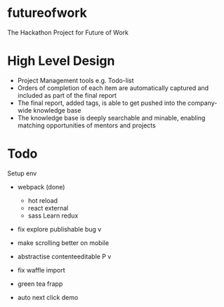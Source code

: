 # futureofwork
The Hackathon Project for Future of Work

# High Level Design
- Project Management tools e.g. Todo-list
- Orders of completion of each item are automatically captured and included as part of the final report
- The final report, added tags, is able to get pushed into the company-wide knowledge base
- The knowledge base is deeply searchable and minable, enabling matching opportunities of mentors and projects

# Todo
Setup env
- webpack (done)
    - hot reload
    - react external
    - sass
Learn redux
- fix explore publishable bug v
- make scrolling better on mobile
- abstractise contenteeditable P v

- fix waffle import
- green tea frapp
- auto next click demo
